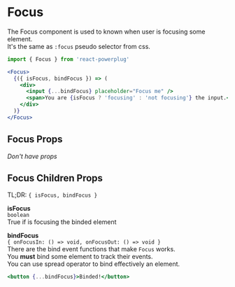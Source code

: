 # Focus

The Focus component is used to known when user is focusing some element.  
It's the same as `:focus` pseudo selector from css.

```js
import { Focus } from 'react-powerplug'
``` 

```jsx
<Focus>
  {({ isFocus, bindFocus }) => (
    <div>
      <input {...bindFocus} placeholder="Focus me" />
      <span>You are {isFocus ? 'focusing' : 'not focusing'} the input.</span>
    </div>
  )}
</Focus>
``` 

## Focus Props

*Don't have props*

## Focus Children Props

TL;DR: `{ isFocus, bindFocus }`

**isFocus**  
`boolean`  
True if is focusing the binded element

**bindFocus**  
`{ onFocusIn: () => void, onFocusOut: () => void }`  
There are the bind event functions that make `Focus` works.  
You **must** bind some element to track their events.  
You can use spread operator to bind effectively an element.

```jsx
<button {...bindFocus}>Binded!</button>
```
